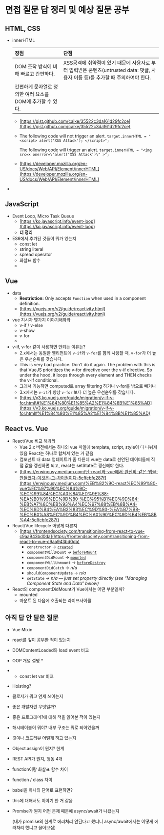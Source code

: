 # 면접 질문 답 정리 및 예상 질문 공부

## HTML, CSS

* innerHTML

  | 장점 | 단점 |
  | :--- | :--- |
  | DOM 조작 방식에 비해 빠르고 간편하다. | XSS공격에 취약점이 있기 때문에 사용자로 부터 입력받은 콘텐츠\(untrusted data: 댓글, 사용자 이름 등\)를 추가할 때 주의하여야 한다. |
  | 간편하게 문자열로 정의한 여러 요소를 DOM에 추가할 수 있다. |  |

  * [https://gist.github.com/caike/35522c3da161d29fc2ce](https://gist.github.com/caike/35522c3da161d29fc2ce)
  * The following code will not trigger an alert. `target.innerHTML = "<script> alert('XSS Attack'); </script>";`

    The following code will trigger an alert. `target.innerHTML = "<img src=x onerror=\"alert('XSS Attack')\" >";`

  * [https://developer.mozilla.org/en-US/docs/Web/API/Element/innerHTML](https://developer.mozilla.org/en-US/docs/Web/API/Element/innerHTML)

* 
## JavaScript

* Event Loop, Micro Task Queue
  * [https://ko.javascript.info/event-loop](https://ko.javascript.info/event-loop)
  * **더 정리**
* ES6에서 추가된 것들이 뭐가 있는지
  * const let 
  * string literal
  * spread operator
  * 화살표 함수
  * 

## Vue

* data 
  * **Restriction:** Only accepts `Function` when used in a component definition.
  * [https://vuejs.org/v2/guide/reactivity.html](https://vuejs.org/v2/guide/reactivity.html)
* vue 지시자 몇가지 이야기해봐라
  * v-if / v-else
  * v-show
  * v-for
  * 
* v-if, v-for 같이 사용하면 안되는 이유는?
  *  2.x에서는 동일한 엘리먼트에 `v-if`와 `v-for`를 함께 사용할 때, `v-for`가 더 높은 우선순위를 갖습니다.
    * This is very bad practice. Don't do it again. The problem with this is that VueJS prioritizes the v-for directive over the v-if directive. So under the hood, it loops through every element and THEN checks the v-if conditional.
    * 그래서 가능하면 computed로 array filtering 하거나 v-for를 밖으로 빼거나
  * 3.x에서는 `v-if`가 항상 `v-for` 보다 더 높은 우선순위를 갖습니다.
  * [https://v3.ko.vuejs.org/guide/migration/v-if-v-for.html\#%E1%84%80%E1%85%A2%E1%84%8B%E1%85%AD](https://v3.ko.vuejs.org/guide/migration/v-if-v-for.html#%E1%84%80%E1%85%A2%E1%84%8B%E1%85%AD)

## React vs. Vue

* React/Vue 비교 해봐라
  * Vue 2.x 버전에서는 하나의 vue 파일에 template, script, style이 다 나눠져있음 React는 하나로 합쳐져 있는 거 같음
  * 컴포넌트 내 data 업데이트가 좀 다른데  vue는 data로 선언된 데이터들에 직접 값을 갱신하면 되고, react는 setState로 갱신해야 한다.
  * [https://erwinousy.medium.com/난-react와-vue에서-완전히-같은-앱을-만들었다-이것은-그-차이점이다-5cffcbfe287f](https://erwinousy.medium.com/%EB%82%9C-react%EC%99%80-vue%EC%97%90%EC%84%9C-%EC%99%84%EC%A0%84%ED%9E%88-%EA%B0%99%EC%9D%80-%EC%95%B1%EC%9D%84-%EB%A7%8C%EB%93%A4%EC%97%88%EB%8B%A4-%EC%9D%B4%EA%B2%83%EC%9D%80-%EA%B7%B8-%EC%B0%A8%EC%9D%B4%EC%A0%90%EC%9D%B4%EB%8B%A4-5cffcbfe287f)
* React/Vue lifecycle 어떻게 다른지
  * [https://frontendsociety.com/transitioning-from-react-to-vue-c9aa943bd0da](https://frontendsociety.com/transitioning-from-react-to-vue-c9aa943bd0da)
    * `constructor` → [`created`](https://vuejs.org/v2/api/#created)
    * `componentWillMount` → [`beforeMount`](https://vuejs.org/v2/api/#beforeMount)
    * `componentDidMount` → [`mounted`](https://vuejs.org/v2/api/#mounted)
    * `componentWillUnmount` → [`beforeDestroy`](https://vuejs.org/v2/api/#beforeDestroy)
    * `componentDidCatch` → _n/a_
    * `shouldComponentUpdate` → _n/a_
    * `setState` → _n/a — just set property directly \(see “_Managing Component State and Data_” below\)_
* React의 componentDidMount가 Vue에서는 어떤 부분일까?
  * mounted
  * 마운트 된 다음에 호출되는 라이프사이클

## 아직 답 안 달은 질문

* Vue Mixin
* react를 깊이 공부한 적이 있는지
* DOMContentLoaded와 load event 비교
* OOP 개념 설명
  * 
* * const let var 비교
* Hoisting?
* 클로저가 뭐고 언제 쓰이는지
* 좋은 개발자란 무엇일까?
* 좋은 프로그래머?에 대해 책을 읽어본 적이 있는지
* 해시테이블이 뭐야? 내부 구조는 뭐로 되어있을까
* 깃이나 코드리뷰 어떻게 하고 있는지
* Object.assign이 뭔지? 한계
* REST API가 뭔지, 행동 4개
* function이랑 화살표 함수 차이
* function / class 차이
* babel을 하나의 단어로 표현하면?
* this에 대해서도 이야기 한 거 같음
* Promise가 뭔지 어떤 문제 때문에 async/await가 나왔는지

  \(내가 promise의 한계로 에러처리 안된다고 했더니 async/await에서는 어떻게 에러처리 했냐고 물어보심\)

